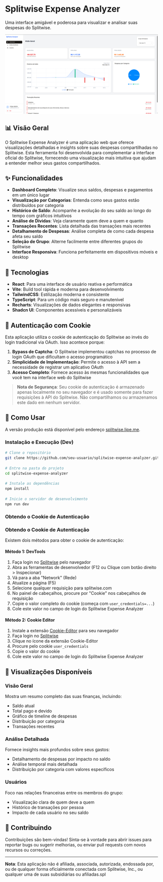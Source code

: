 # Splitwise Expense Analyzer

Uma interface amigável e poderosa para visualizar e analisar suas despesas do Splitwise.

![Splitwise Expense Analyzer Dashboard](public/preview.png)

## 📊 Visão Geral

O Splitwise Expense Analyzer é uma aplicação web que oferece visualizações detalhadas e insights sobre suas despesas compartilhadas no Splitwise. Esta ferramenta foi desenvolvida para complementar a interface oficial do Splitwise, fornecendo uma visualização mais intuitiva que ajudam a entender melhor seus gastos compartilhados.

## ✨ Funcionalidades

- **Dashboard Completo**: Visualize seus saldos, despesas e pagamentos em um único lugar
- **Visualização por Categorias**: Entenda como seus gastos estão distribuídos por categoria
- **Histórico de Saldo**: Acompanhe a evolução do seu saldo ao longo do tempo com gráficos intuitivos
- **Análise de Dívidas**: Veja claramente quem deve a quem e quanto
- **Transações Recentes**: Lista detalhada das transações mais recentes
- **Detalhamento de Despesas**: Análise completa de como cada despesa afeta seu saldo
- **Seleção de Grupo**: Alterne facilmente entre diferentes grupos do Splitwise
- **Interface Responsiva**: Funciona perfeitamente em dispositivos móveis e desktop

## 🔧 Tecnologias

- **React**: Para uma interface de usuário reativa e performática
- **Vite**: Build tool rápida e moderna para desenvolvimento
- **TailwindCSS**: Estilização moderna e consistente
- **TypeScript**: Para um código mais seguro e manutenível
- **Recharts**: Visualizações de dados elegantes e responsivas
- **Shadcn UI**: Componentes acessíveis e personalizáveis

## 🔐 Autenticação com Cookie

Esta aplicação utiliza o cookie de autenticação do Splitwise ao invés do login tradicional via OAuth. Isso acontece porque:

1. **Bypass de Captcha**: O Splitwise implementou captchas no processo de login OAuth que dificultam o acesso programático
2. **Simplicidade de Implementação**: Permite o acesso à API sem a necessidade de registrar um aplicativo OAuth
3. **Acesso Completo**: Fornece acesso às mesmas funcionalidades que você tem na interface web do Splitwise

> **Nota de Segurança**: Seu cookie de autenticação é armazenado apenas localmente no seu navegador e é usado somente para fazer requisições à API do Splitwise. Não compartilhamos ou armazenamos este dado em nenhum servidor.

## 🚀 Como Usar

A versão produção está disponível pelo endereço [splitwise.lipe.me](https://slitwise.lipe.me).

### Instalação e Execução (Dev)

```bash
# Clone o repositório
git clone https://github.com/seu-usuario/splitwise-expense-analyzer.git

# Entre na pasta do projeto
cd splitwise-expense-analyzer

# Instale as dependências
npm install

# Inicie o servidor de desenvolvimento
npm run dev
```

### Obtendo o Cookie de Autenticação
### Obtendo o Cookie de Autenticação

Existem dois métodos para obter o cookie de autenticação:

#### Método 1: DevTools

1. Faça login no [Splitwise](https://secure.splitwise.com/) pelo navegador
2. Abra as ferramentas de desenvolvedor (F12 ou Clique com botão direito > Inspecionar)
3. Vá para a aba "Network" (Rede)
4. Atualize a página (F5)
5. Selecione qualquer requisição para splitwise.com
6. No painel de cabeçalhos, procure por "Cookie" nos cabeçalhos de requisição
7. Copie o valor completo do cookie (começa com `user_credentials=...`)
8. Cole este valor no campo de login do Splitwise Expense Analyzer

#### Método 2: Cookie Editor

1. Instale a extensão [Cookie-Editor](https://cookie-editor.com/) para seu navegador
2. Faça login no [Splitwise](https://secure.splitwise.com/)
3. Clique no ícone da extensão Cookie-Editor
4. Procure pelo cookie `user_credentials`
5. Copie o valor do cookie
6. Cole este valor no campo de login do Splitwise Expense Analyzer


## 📱 Visualizações Disponíveis

### Visão Geral
Mostra um resumo completo das suas finanças, incluindo:
- Saldo atual
- Total pago e devido
- Gráfico de timeline de despesas
- Distribuição por categoria
- Transações recentes

### Análise Detalhada
Fornece insights mais profundos sobre seus gastos:
- Detalhamento de despesas por impacto no saldo
- Análise temporal mais detalhada
- Distribuição por categoria com valores específicos

### Usuários
Foco nas relações financeiras entre os membros do grupo:
- Visualização clara de quem deve a quem
- Histórico de transações por pessoa
- Impacto de cada usuário no seu saldo

## 🤝 Contribuindo

Contribuições são bem-vindas! Sinta-se à vontade para abrir issues para reportar bugs ou sugerir melhorias, ou enviar pull requests com novos recursos ou correções.

---

**Nota**: Esta aplicação não é afiliada, associada, autorizada, endossada por, ou de qualquer forma oficialmente conectada com Splitwise, Inc., ou qualquer uma de suas subsidiárias ou afiliadas.spl